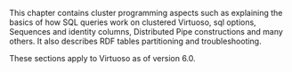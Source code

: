 This chapter contains cluster programming aspects such as explaining the basics of how SQL queries work on clustered Virtuoso, sql options, Sequences and identity columns, Distributed Pipe constructions and many others. It also describes RDF tables partitioning and troubleshooting.

These sections apply to Virtuoso as of version 6.0.

